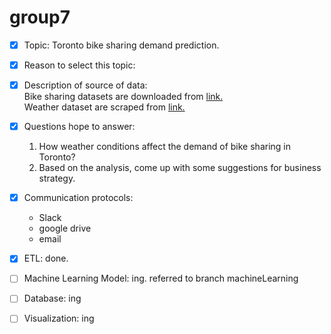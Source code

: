 
# group7  

- [x] Topic: Toronto bike sharing demand prediction.   
- [x] Reason to select this topic:  
- [x] Description of source of data:  
Bike sharing datasets are downloaded from [link.](https://ckan0.cf.opendata.inter.prod-toronto.ca/tr/dataset/bike-share-toronto-ridership-data)  
Weather dataset are scraped from [link.](https://www.wunderground.com/history/monthly/ca/toronto/CYTZ)  


- [x] Questions hope to answer:  
    1. How weather conditions affect the demand of bike sharing in Toronto?  
    2. Based on the analysis, come up with some suggestions for business strategy.  


- [x] Communication protocols:  
    - Slack
    - google drive
    - email  
  
 - [x] ETL: done.
 - [ ] Machine Learning Model:  ing. referred to branch machineLearning
 - [ ] Database:  ing
 - [ ] Visualization: ing



 



